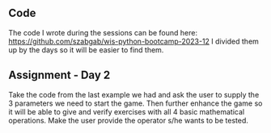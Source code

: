 
## Code

The code I wrote during the sessions can be found here:
https://github.com/szabgab/wis-python-bootcamp-2023-12
I divided them up by the days so it will be easier to find them.

## Assignment - Day 2

Take the code from the last example we had and ask the user to supply the 3 parameters we need to start the game. Then further enhance the game so it will be able to give and verify exercises with all 4 basic mathematical operations. Make the user provide the operator s/he wants to be tested.


